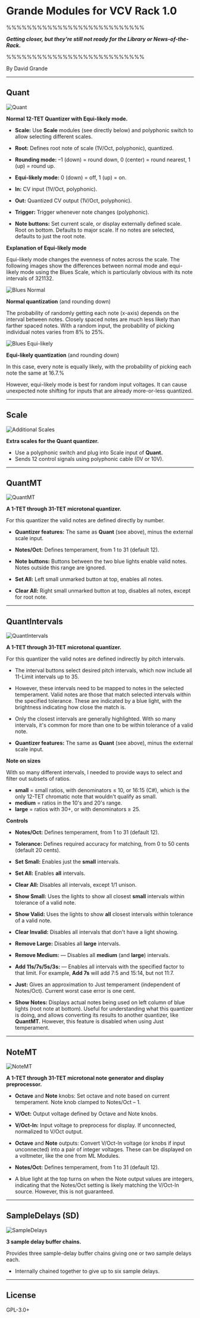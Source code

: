 Grande Modules for VCV Rack 1.0
===============================
%%%%%%%%%%%%%%%%%%%%%%%%%%%

***Getting closer, but they're still not ready for the Library or News-of-the-Rack.***

%%%%%%%%%%%%%%%%%%%%%%%%%%%

By David Grande


***

Quant
-----
![Quant](images/Quant.png "Quant")

**Normal 12-TET Quantizer with Equi-likely mode.**

- **Scale:** Use **Scale** modules (see directly below) and polyphonic switch to allow selecting different scales.

- **Root:** Defines root note of scale (1V/Oct, polyphonic), quantized.

- **Rounding mode:** –1 (down) = round down, 0 (center) = round nearest, 1 (up) = round up.

- **Equi-likely mode:** 0 (down) = off, 1 (up) = on.

- **In:** CV input (1V/Oct, polyphonic).

- **Out:** Quantized CV output (1V/Oct, polyphonic).

- **Trigger:** Trigger whenever note changes (polyphonic).

- **Note buttons:** Set current scale, or display externally defined scale. Root on bottom. Defaults to major scale. If no notes are selected, defaults to just the root note.

**Explanation of Equi-likely mode**

Equi-likely mode changes the evenness of notes across the scale. The following images show the differences between normal mode and equi-likely mode using the Blues Scale, which is particularly obvious with its note intervals of 321132. 

![Blues Normal](images/blues_normal.png "Normal")

**Normal quantization** (and rounding down)

The probability of randomly getting each note (x-axis) depends on the interval between notes. Closely spaced notes are much less likely than farther spaced notes. With a random input, the probability of picking individual notes varies from 8% to 25%.

![Blues Equi-likely](images/blues_equilikely.png "Equi-likely")

**Equi-likely quantization** (and rounding down)

In this case, every note is equally likely, with the probability of picking each note the same at 16.7.%

However, equi-likely mode is best for random input voltages. It can cause unexpected note shifting for inputs that are already more-or-less quantized.


***

Scale
-----
![Additional Scales](images/additional_scales.png "Additional Scales")

**Extra scales for the Quant quantizer.**

- Use a polyphonic switch and plug into Scale input of **Quant.**
- Sends 12 control signals using polyphonic cable (0V or 10V).


***

QuantMT
-------
![QuantMT](images/QuantMT.png "QuantMT")

**A 1-TET through 31-TET microtonal quantizer.**

For this quantizer the valid notes are defined directly by number.

- **Quantizer features:** The same as **Quant** (see above), minus the external scale input. 

- **Notes/Oct:** Defines temperament, from 1 to 31 (default 12).

- **Note buttons:** Buttons between the two blue lights enable valid notes. Notes outside this range are ignored.

- **Set All:** Left small unmarked button at top, enables all notes.

- **Clear All:** Right small unmarked button at top, disables all notes, except for root note.


***

QuantIntervals
--------------
![QuantIntervals](images/QuantIntervals.png "QuantIntervals")

**A 1-TET through 31-TET microtonal quantizer.**

For this quantizer the valid notes are defined indirectly by pitch intervals.

- The interval buttons select desired pitch intervals, which now include all 11-Limit intervals up to 35.

- However, these intervals need to be mapped to notes in the selected temperament. Valid notes are those that match selected intervals within the specified tolerance. These are indicated by a blue light, with the brightness indicating how close the match is.

- Only the closest intervals are generally highlighted. With so many intervals, it's common for more than one to be within tolerance of a valid note.

- **Quantizer features:** The same as **Quant** (see above), minus the external scale input. 

**Note on sizes**

With so many different intervals, I needed to provide ways to select and filter out subsets of ratios.

- **small** = small ratios, with denominators ≤ 10, or 16:15 (C#), which is the only 12-TET chromatic note that wouldn't qualify as small.
- **medium** = ratios in the 10's and 20's range.
- **large** = ratios with 30+, or with denominators ≥ 25.

**Controls**

- **Notes/Oct:** Defines temperament, from 1 to 31 (default 12).

- **Tolerance:** Defines required accuracy for matching, from 0 to 50 cents (default 20 cents).

- **Set Small:** Enables just the **small** intervals.

- **Set All:** Enables **all** intervals.

- **Clear All:** Disables all intervals, except 1/1 unison.

- **Show Small:** Uses the lights to show all closest **small** intervals within tolerance of a valid note.

- **Show Valid:** Uses the lights to show **all** closest intervals within tolerance of a valid note.

- **Clear Invalid:** Disables all intervals that don't have a light showing.

- **Remove Large:** Disables all **large** intervals.

- **Remove Medium:** — Disables all **medium** (and **large**) intervals.

- **Add 11s/7s/5s/3s:** — Enables all intervals with the specified factor to that limit. For example, **Add 7s** will add 7:5 and 15:14, but not 11:7.

- **Just:** Gives an approximation to Just temperament (independent of Notes/Oct). Current worst case error is one cent.

- **Show Notes:** Displays actual notes being used on left column of blue lights (root note at bottom). Useful for understanding what this quantizer is doing, and allows converting its results to another quantizer, like **QuantMT.** However, this feature is disabled when using Just temperament.


***

NoteMT
------
![NoteMT](images/NoteMT.png "NoteMT")

**A 1-TET through 31-TET microtonal note generator and display preprocessor.**

- **Octave** and **Note** knobs: Set octave and note based on current temperament. Note knob clamped to Notes/Oct – 1.

- **V/Oct:** Output voltage defined by Octave and Note knobs.

- **V/Oct-In:** Input voltage to preprocess for display. If unconnected, normalized to V/Oct output.

- **Octave** and **Note** outputs: Convert V/Oct-In voltage (or knobs if input unconnected) into a pair of integer voltages. These can be displayed on a voltmeter, like the one from ML Modules.

- **Notes/Oct:** Defines temperament, from 1 to 31 (default 12).

- A blue light at the top turns on when the Note output values are integers, indicating that the Notes/Oct setting is likely matching the V/Oct-In source. However, this is not guaranteed.


***

SampleDelays (SD)
-----------------
![SampleDelays](images/SampleDelays.png "SampleDelays")

**3 sample delay buffer chains.**

Provides three sample-delay buffer chains giving one or two sample delays each.

- Internally chained together to give up to six sample delays.


***

License
-------

GPL-3.0+
